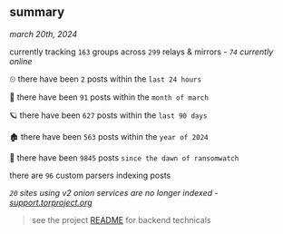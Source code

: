 
## summary
_march 20th, 2024_

currently tracking `163` groups across `299` relays & mirrors - _`74` currently online_

⏲ there have been `2` posts within the `last 24 hours`

🦈 there have been `91` posts within the `month of march`

🪐 there have been `627` posts within the `last 90 days`

🏚 there have been `563` posts within the `year of 2024`

🦕 there have been `9845` posts `since the dawn of ransomwatch`

there are `96` custom parsers indexing posts

_`20` sites using v2 onion services are no longer indexed - [support.torproject.org](https://support.torproject.org/onionservices/v2-deprecation/)_

> see the project [README](https://github.com/joshhighet/ransomwatch#ransomwatch--) for backend technicals
